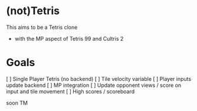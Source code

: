 # (not)Tetris

This aims to be a Tetris clone
* with the MP aspect of Tetris 99 and Cultris 2

# Goals
[ ] Single Player Tetris (no backend)
[ ] Tile velocity variable
[ ] Player inputs update backend
[ ] MP integration
[ ] Update opponent views / score on input and tile movement
[ ] High scores / scoreboard

soon TM